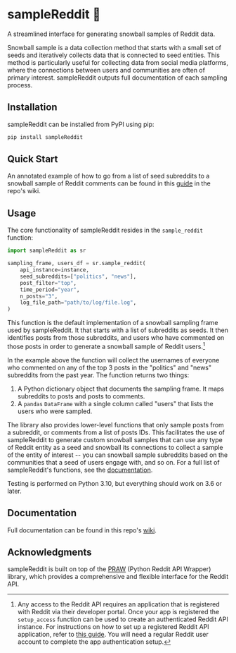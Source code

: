 # sampleReddit 🫴

A streamlined interface for generating snowball samples of Reddit data. 

Snowball sample is a data collection method that starts with a small set of seeds and iteratively collects data that is connected to seed entities. This method is particularly useful for collecting data from social media platforms, where the connections between users and communities are often of primary interest. sampleReddit outputs full documentation of each sampling process.

## Installation

sampleReddit can be installed from PyPI using pip:

```bash
pip install sampleReddit
```

## Quick Start

An annotated example of how to go from a list of seed subreddits to a snowball sample of Reddit comments can be found in this [guide](https://github.com/ReedMerrill/sampleReddit/wiki/Data-Collection-Example) in the repo's wiki.

## Usage

The core functionality of sampleReddit resides in the `sample_reddit` function:

```python
import sampleReddit as sr

sampling_frame, users_df = sr.sample_reddit(
    api_instance=instance,
    seed_subreddits=["politics", "news"],
    post_filter="top",
    time_period="year",
    n_posts="3",
    log_file_path="path/to/log/file.log",
)
```

This function is the default implementation of a snowball sampling frame used by sampleReddit. It that starts with a list of subreddits as seeds. It then identifies posts from those subreddits, and users who have commented on those posts in order to generate a snowball sample of Reddit users.[^1]

In the example above the function will collect the usernames of everyone who commented on any of the top 3 posts in the "politics" and "news" subreddits from the past year. The function returns two things:

1. A Python dictionary object that documents the sampling frame. It maps subreddits to posts and posts to comments.
2. A `pandas` `DataFrame` with a single column called "users" that lists the users who were sampled.

The library also provides lower-level functions that only sample posts from a subreddit, or comments from a list of posts IDs. This facilitates the use of sampleReddit to generate custom snowball samples that can use any type of Reddit entity as a seed and snowball its connections to collect a sample of the entity of interest -- you can snowball sample subreddits based on the communities that a seed of users engage with, and so on. For a full list of sampleReddit's functions, see the [documentation](https://github.com/ReedMerrill/sampleReddit/wiki/User-Manual).

[^1]: Any access to the Reddit API requires an application that is registered with Reddit via their developer portal. Once your app is registered the `setup_access` function can be used to create an authenticated Reddit API instance. For instructions on how to set up a registered Reddit API application, refer to [this guide](https://github.com/reddit-archive/reddit/wiki/OAuth2-App-Types#script-app). You will need a regular Reddit user account to complete the app authentication setup.

Testing is performed on Python 3.10, but everything should work on 3.6 or later.

## Documentation

Full documentation can be found in this repo's [wiki](https://github.com/ReedMerrill/sampleReddit/wiki/User-Manual).

## Acknowledgments

sampleReddit is built on top of the [PRAW](https://github.com/praw-dev/praw) (Python Reddit API Wrapper) library, which provides a comprehensive and flexible interface for the Reddit API.

